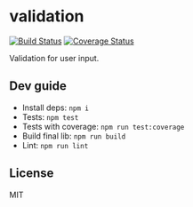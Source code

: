 # validation

[![Build Status](https://api.travis-ci.org/noblocknoparty/validation.svg?branch=master)](https://travis-ci.org/noblocknoparty/validation)
[![Coverage Status](https://coveralls.io/repos/github/noblocknoparty/validation/badge.svg?branch=master)](https://coveralls.io/github/noblocknoparty/validation?branch=master)

Validation for user input.

## Dev guide

* Install deps: `npm i`
* Tests: `npm test`
* Tests with coverage: `npm run test:coverage`
* Build final lib: `npm run build`
* Lint: `npm run lint`

## License

MIT
